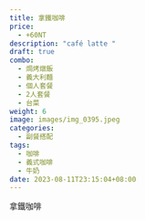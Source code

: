 ```yaml
---
title: 拿鐵咖啡
price:
  - +60NT
description: "café latte "
draft: true
combo:
  - 焗烤燉飯
  - 義大利麵
  - 個人套餐
  - 2人套餐
  - 台菜
weight: 6
image: images/img_0395.jpeg
categories:
  - 副餐搭配
tags:
  - 咖啡
  - 義式咖啡
  - 牛奶
date: 2023-08-11T23:15:04+08:00
---
```


 拿鐵咖啡
